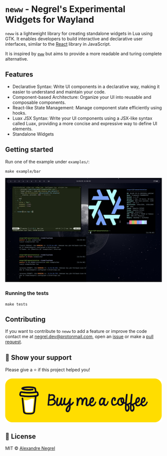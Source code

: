 # `neww` - Negrel's Experimental Widgets for Wayland

`neww` is a lightweight library for creating standalone widgets in Lua using GTK.
It enables developers to build interactive and declarative user interfaces, 
similar to the [React](https://react.dev) library in JavaScript.

It is inspired by [`eww`](https://github.com/elkowar/eww) but aims to provide a more
readable and turing complete alternative.

## Features

* Declarative Syntax: Write UI components in a declarative way, making it easier
to understand and maintain your code.
* Component-based Architecture: Organize your UI into reusable and composable
components.
* React-like State Management: Manage component state efficiently using hooks.
* Luax JSX Syntax: Write your UI components using a JSX-like syntax called Luax,
providing a more concise and expressive way to define UI elements.
* Standalone Widgets

## Getting started

Run one of the example under `examples/`:

```shell
make example/bar
```

![example bar](./.github/images/bar.png)

### Running the tests

```shell
make tests
```

## Contributing

If you want to contribute to `neww` to add a feature or improve the code contact
me at [negrel.dev@protonmail.com](mailto:negrel.dev@protonmail.com), open an
[issue](https://github.com/negrel/neww/issues) or make a
[pull request](https://github.com/negrel/neww/pulls).

## :stars: Show your support

Please give a :star: if this project helped you!

[![buy me a coffee](.github/images/bmc-button.png)](https://www.buymeacoffee.com/negrel)

## :scroll: License

MIT © [Alexandre Negrel](https://www.negrel.dev/)
